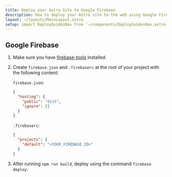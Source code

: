 ```yaml
---
title: Deploy your Astro Site to Google Firebase
description: How to deploy your Astro site to the web using Google Firebase.
layout: ~/layouts/MainLayout.astro
setup: import DeployGuidesNav from '~/components/DeployGuidesNav.astro';
---
```

## Google Firebase

1. Make sure you have [firebase-tools](https://www.npmjs.com/package/firebase-tools) installed.

2. Create `firebase.json` and `.firebaserc` at the root of your project with the following content:

   `firebase.json`:

   ```json
   {
     "hosting": {
       "public": "dist",
       "ignore": []
     }
   }
   ```

   `.firebaserc`:

   ```json
   {
     "projects": {
       "default": "<YOUR_FIREBASE_ID>"
     }
   }
   ```

3. After running `npm run build`, deploy using the command `firebase deploy`.

<DeployGuidesNav minimal />
